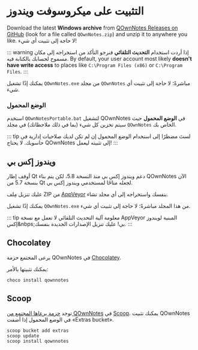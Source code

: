 # التثبيت على ميكروسوفت ويندوز

Download the latest **Windows archive** from [QOwnNotes Releases on GitHub](https://github.com/pbek/QOwnNotes/releases) (look for a file called `QOwnNotes.zip`) and unzip it to anywhere you like. لا حاجة إلى تثبيت أي شيء!

::: warning
إذا أردت استخدام **التحديث التلقائي** فنرجو التأكد من استخراجه إلى مكان مسموح لحسابك بالكتابة فيه. By default, your user account most likely **doesn't have write access** to places like `C:\Program Files (x86)` or `C:\Program Files`.
:::

يمكنك إذًا تشغيل `QOwnNotes.exe` من مجلد `QOwnNotes` مباشرةً؛ لا حاجة إلى تثبيت أي شيء.

### الوضع المحمول

استخدم `QOwnNotesPortable.bat` لتشغيل QOwnNotes في **الوضع المحمول** حيث سيتم تخزين كل شيء (بما في ذلك ملاحظاتك) في مجلد `QOwnNotes` الخاص بك.

::: tip
لستَ مضطرًا إلى استخدام الوضع المحمول إن لم تكن لديك صلاحيات إدارية في حاسوبك. لا يحتاج QOwnNotes إلى تثبيته ليعمل!
:::

## ويندوز إكس بي

أوقف إطار Qt دعم ويندوز إكس&nbsp;بي منذ النسخة 5.8، لكن يتم بناء QOwnNotes الآن بنسخة 5.7 من Qt لجعله متاحًا لمستخدمي ويندوز إكس&nbsp;بي.

عليك تنزيل مِلف ZIP من [AppVeyor](https://ci.appveyor.com/project/pbek/qownnotes/build/artifacts) بنفسك واستخراجه إلى أي مجلد تشاء.

يمكنك إذًا تشغيل `QOwnNotes.exe` من هذا المجلد مباشرةً؛ لا حاجة إلى تثبيت أي شيء.

::: tip
معلومة
آلية التحديث التلقائي لا تعمل مع نسخة AppVeyor المبنية لويندوز إكس&nbps;بي!
عليك تنزيل الإصدارات الجديدة بنفسك.
:::

## Chocolatey

يرعى المجتمع حزمة QOwnNotes في [Chocolatey](https://chocolatey.org/packages/qownnotes/).

يمكنك تثبيتها بالأمر:

```shell
choco install qownnotes
```

## Scoop

توجد [حزمة يرعاها المجتمع من QOwnNotes](https://github.com/ScoopInstaller/Extras/blob/master/bucket/qownnotes.json) في [Scoop](https://scoop.sh/). يمكنك تثبيت QOwnNotes في الوضع المحمول إذا أضفت «Extras bucket».

```shell
scoop bucket add extras
scoop update
scoop install qownnotes
```
